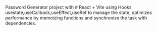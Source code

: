 Password Generator project with # React + Vite using Hooks usestate,useCallback,useEffect,useRef to manage the state, optimizes performance by memoizing functions and synchronize the task with dependencies.  
